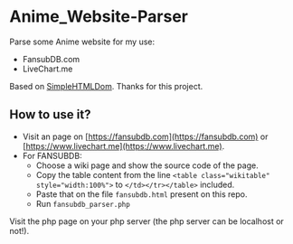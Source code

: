# Anime_Website-Parser

Parse some Anime website for my use:
 * FansubDB.com
 * LiveChart.me

Based on [SimpleHTMLDom](https://sourceforge.net/projects/simplehtmldom/). Thanks for this project.

## How to use it?

 - Visit an page on [https://fansubdb.com](https://fansubdb.com) or [https://www.livechart.me](https://www.livechart.me).
 - For FANSUBDB: 
   - Choose a wiki page and show the source code of the page.
   - Copy the table content from the line `<table class="wikitable" style="width:100%">` to `</td></tr></table>` included.
   - Paste that on the file `fansubdb.html` present on this repo.
   - Run `fansubdb_parser.php`

Visit the php page on your php server (the php server can be localhost or not!).
